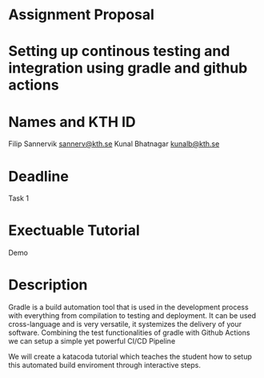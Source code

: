 # Assignment Proposal
# Setting up continous testing and integration using gradle and github actions
# Names and KTH ID
Filip Sannervik sannerv@kth.se
Kunal Bhatnagar kunalb@kth.se
# Deadline
Task 1
# Exectuable Tutorial
Demo
# Description
Gradle is a build automation tool that is used in the development process with everything from compilation to testing and deployment. It can be used cross-language and is very versatile, it systemizes the delivery of your software. Combining the test functionalities of gradle with Github Actions we can setup a simple yet powerful CI/CD Pipeline

We will create a katacoda tutorial which teaches the student how to setup this automated build enviroment through interactive steps.
